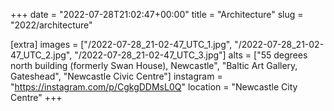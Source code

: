 +++
date = "2022-07-28T21:02:47+00:00"
title = "Architecture"
slug = "2022/architecture"

[extra]
images = ["/2022-07-28_21-02-47_UTC_1.jpg", "/2022-07-28_21-02-47_UTC_2.jpg", "/2022-07-28_21-02-47_UTC_3.jpg"]
alts = ["55 degrees north building (formerly Swan House), Newcastle", "Baltic Art Gallery, Gateshead", "Newcastle Civic Centre"]
instagram = "https://instagram.com/p/CgkgDDMsL0Q"
location = "Newcastle City Centre"
+++
